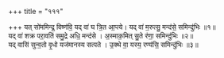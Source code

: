 +++
title = "१११"

+++
यत् सो॑ममिन्द्र॒ विष्ण॑वि॒ यद् वा॑ घ त्रि॒त आ॒प्त्ये। यद् वा॑ म॒रुत्सु॒ मन्द॑से॒ समिन्दु॑भिः ॥१॥  
यद् वा॑ शक्र परा॒वति॑ समु॒द्रे अधि॒ मन्द॑से । अ॒स्माक॒मित् सु॒ते र॑णा॒ समिन्दु॑भिः ॥२॥  
यद् वासि॑ सुन्व॒तो वृ॒धो यज॑मानस्य सत्पते । उ॒क्थे वा॒ यस्य॒ रण्य॑सि॒ समिन्दु॑भिः ॥३॥